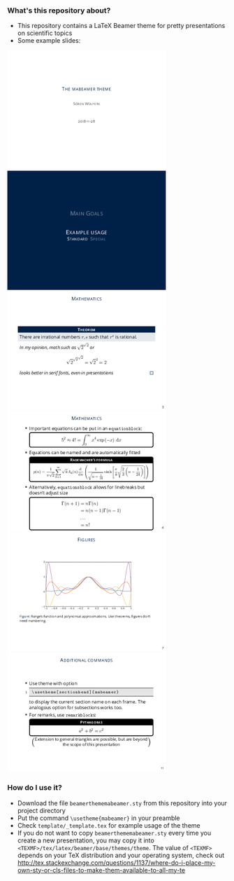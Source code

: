### What's this repository about? ###

* This repository contains a LaTeX Beamer theme for pretty presentations on scientific topics
* Some example slides:

![ExampleSlide1](template/image-0.png)![ExampleSlide2](template/image-4.png)![ExampleSlide3](template/image-5.png)![ExampleSlide4](template/image-6.png)![ExampleSlide5](template/image-9.png)![ExampleSlide6](template/image-14.png)

### How do I use it? ###

* Download the file `beamerthememabeamer.sty` from this repository into your project directory
* Put the command `\usetheme{mabeamer}` in your preamble
* Check `template/_template.tex` for example usage of the theme
* If you do not want to copy `beamerthememabeamer.sty` every time you create a new presentation, you may copy it into `<TEXMF>/tex/latex/beamer/base/themes/theme`. The value of `<TEXMF>` depends on your TeX distribution and your operating system, check out http://tex.stackexchange.com/questions/1137/where-do-i-place-my-own-sty-or-cls-files-to-make-them-available-to-all-my-te
